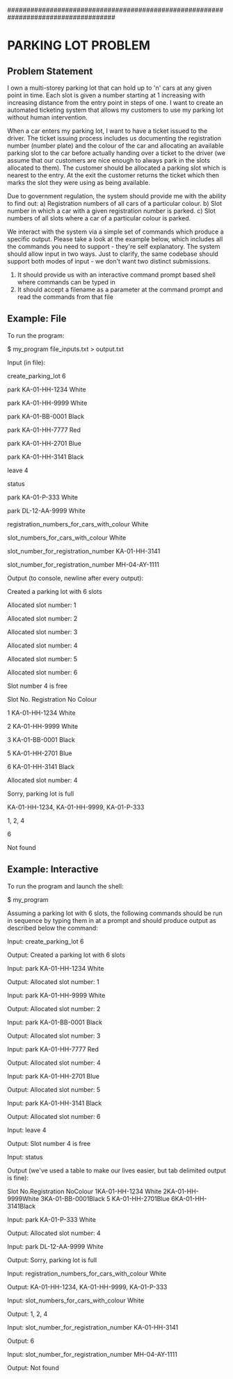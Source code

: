 ####################################################################################
# PARKING LOT PROBLEM

## Problem Statement

I own a multi-storey parking lot that can hold up to 'n' cars at any
given point in time. Each slot is given a number starting at 1
increasing with increasing distance from the entry point in steps of
one. I want to create an automated ticketing system that allows my
customers to use my parking lot without human intervention.

When a car enters my parking lot, I want to have a ticket issued to
the driver. The ticket issuing process includes us documenting the
registration number (number plate) and the colour of the car and
allocating an available parking slot to the car before actually
handing over a ticket to the driver (we assume that our customers are
nice enough to always park in the slots allocated to them). The
customer should be allocated a parking slot which is nearest to the
entry. At the exit the customer returns the ticket which then marks
the slot they were using as being available.

Due to government regulation, the system should provide me with the
ability to find out:
a) Registration numbers of all cars of a particular colour.
b) Slot number in which a car with a given registration number is parked.
c) Slot numbers of all slots where a car of a particular colour is parked.

We interact with the system via a simple set of commands which produce
a specific output. Please take a look at the example below, which
includes all the commands you need to support - they're self
explanatory. The system should allow input in two ways. Just to
clarify, the same codebase should support both modes of input - we
don't want two distinct submissions.
1) It should provide us with an interactive command prompt based shell
where commands can be typed in
2) It should accept a filename as a parameter at the command prompt
and read the commands from that file

## Example: File

To run the program:

$ my_program file_inputs.txt > output.txt


Input (in file):

create_parking_lot 6

park KA-01-HH-1234 White

park KA-01-HH-9999 White

park KA-01-BB-0001 Black

park KA-01-HH-7777 Red

park KA-01-HH-2701 Blue

park KA-01-HH-3141 Black

leave 4

status

park KA-01-P-333 White

park DL-12-AA-9999 White

registration_numbers_for_cars_with_colour White

slot_numbers_for_cars_with_colour White

slot_number_for_registration_number KA-01-HH-3141

slot_number_for_registration_number MH-04-AY-1111


Output (to console, newline after every output):

Created a parking lot with 6 slots


Allocated slot number: 1


Allocated slot number: 2


Allocated slot number: 3


Allocated slot number: 4


Allocated slot number: 5


Allocated slot number: 6


Slot number 4 is free


Slot No.    Registration No    Colour

1    KA-01-HH-1234    White

2    KA-01-HH-9999    White

3    KA-01-BB-0001    Black

5    KA-01-HH-2701    Blue

6    KA-01-HH-3141    Black


Allocated slot number: 4


Sorry, parking lot is full


KA-01-HH-1234, KA-01-HH-9999, KA-01-P-333


1, 2, 4


6


Not found


## Example: Interactive


To run the program and launch the shell:

$ my_program

Assuming a parking lot with 6 slots, the following commands should be
run in sequence by typing them in at a prompt and should produce
output as described below the command:

Input:
create_parking_lot 6

Output:
Created a parking lot with 6 slots

Input:
park KA-01-HH-1234 White

Output:
Allocated slot number: 1

Input:
park KA-01-HH-9999 White

Output:
Allocated slot number: 2

Input:
park KA-01-BB-0001 Black

Output:
Allocated slot number: 3

Input:
park KA-01-HH-7777 Red

Output:
Allocated slot number: 4

Input:
park KA-01-HH-2701 Blue

Output:
Allocated slot number: 5

Input:
park KA-01-HH-3141 Black

Output:
Allocated slot number: 6

Input:
leave 4

Output:
Slot number 4 is free

Input:
status

Output (we've used a table to make our lives easier, but tab delimited
output is fine):

Slot No.Registration NoColour
1KA-01-HH-1234 White
2KA-01-HH-9999White
3KA-01-BB-0001Black
5 KA-01-HH-2701Blue
6KA-01-HH-3141Black

Input:
park KA-01-P-333 White

Output:
Allocated slot number: 4

Input:
park DL-12-AA-9999 White

Output:
Sorry, parking lot is full

Input:
registration_numbers_for_cars_with_colour White

Output:
KA-01-HH-1234, KA-01-HH-9999, KA-01-P-333

Input:
slot_numbers_for_cars_with_colour White

Output:
1, 2, 4

Input:
slot_number_for_registration_number KA-01-HH-3141

Output:
6

Input:
slot_number_for_registration_number MH-04-AY-1111

Output:
Not found